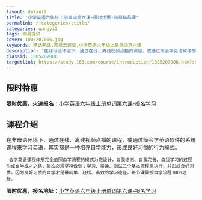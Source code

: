 ```yaml
---
layout: default
title: '小学英语六年级上册单词第六课-限时优惠-网易精品课'
permalink: /:categories/:title/
categories: wangyi2
tags: 网易提供
cover: 1005207006.jpg
keywords: 精选网课,网易云课堂,小学英语六年级上册单词第六课
description: '在非母语环境下，通过在线、离线视频点播的课程，或通过简会学英语软件的系统课程来学习英语，其实都是一种培养自学能力，形成良'
classid: 1005207006
targetlink: https://study.163.com/course/introduction/1005207006.htm?share=1&shareId=1025206652&utm_campaign=share&utm_medium=iphoneShare&utm_source=&utm_u=1025206652
---
```


## 限时特惠

**限时优惠，火速报名**：[小学英语六年级上册单词第六课-报名学习](https://study.163.com/course/introduction/1005207006.htm?share=1&shareId=1025206652&utm_campaign=share&utm_medium=iphoneShare&utm_source=&utm_u=1025206652)

## 课程介绍

在非母语环境下，通过在线、离线视频点播的课程，或通过简会学英语软件的系统课程来学习英语，其实都是一种培养自学能力，形成良好习惯的行为模式。

     会学英语课程体系完全依照自学流程的模式为您设计，自我评测、自我完善、自我学习的过程形成自学成才之路，每次必须坚持做到：学习、拼读、测试三个基本流程来执行，并形成良好习惯。因为良好习惯的自学才是最简单、轻松、高效的学习途径。每节课需按自学流程100%达标。

**限时优惠，报名地址**：[小学英语六年级上册单词第六课-报名学习](https://study.163.com/course/introduction/1005207006.htm?share=1&shareId=1025206652&utm_campaign=share&utm_medium=iphoneShare&utm_source=&utm_u=1025206652)

